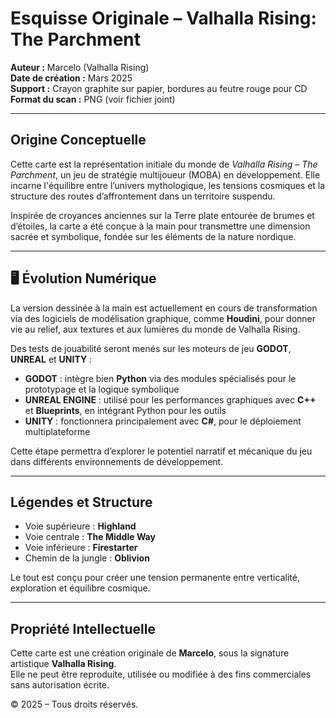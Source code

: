 #  Esquisse Originale – Valhalla Rising: The Parchment

**Auteur :** Marcelo (Valhalla Rising)  
**Date de création :** Mars 2025  
**Support :** Crayon graphite sur papier, bordures au feutre rouge pour CD  
**Format du scan :** PNG (voir fichier joint)

---

##  Origine Conceptuelle

Cette carte est la représentation initiale du monde de *Valhalla Rising – The Parchment*, un jeu de stratégie multijoueur (MOBA) en développement. Elle incarne l'équilibre entre l’univers mythologique, les tensions cosmiques et la structure des routes d’affrontement dans un territoire suspendu.

Inspirée de croyances anciennes sur la Terre plate entourée de brumes et d’étoiles, la carte a été conçue à la main pour transmettre une dimension sacrée et symbolique, fondée sur les éléments de la nature nordique.

---

## 🖥 Évolution Numérique

La version dessinée à la main est actuellement en cours de transformation via des logiciels de modélisation graphique, comme **Houdini**, pour donner vie au relief, aux textures et aux lumières du monde de Valhalla Rising.

Des tests de jouabilité seront menés sur les moteurs de jeu **GODOT**, **UNREAL** et **UNITY** :

- **GODOT** : intègre bien **Python** via des modules spécialisés pour le prototypage et la logique symbolique  
- **UNREAL ENGINE** : utilisé pour les performances graphiques avec **C++** et **Blueprints**, en intégrant Python pour les outils  
- **UNITY** : fonctionnera principalement avec **C#**, pour le déploiement multiplateforme

Cette étape permettra d’explorer le potentiel narratif et mécanique du jeu dans différents environnements de développement.

---

##  Légendes et Structure

- Voie supérieure : **Highland**  
- Voie centrale : **The Middle Way**  
- Voie inférieure : **Firestarter**  
- Chemin de la jungle : **Oblivion**

Le tout est conçu pour créer une tension permanente entre verticalité, exploration et équilibre cosmique.

---

## Propriété Intellectuelle

Cette carte est une création originale de **Marcelo**, sous la signature artistique **Valhalla Rising**.  
Elle ne peut être reproduite, utilisée ou modifiée à des fins commerciales sans autorisation écrite.

© 2025 – Tous droits réservés.

